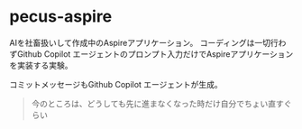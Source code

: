 # pecus-aspire

AIを社畜扱いして作成中のAspireアプリケーション。
コーディングは一切行わずGithub Copilot エージェントのプロンプト入力だけでAspireアプリケーションを実装する実験。

コミットメッセージもGithub Copilot エージェントが生成。

> 今のところは、どうしても先に進まなくなった時だけ自分でちょい直すぐらい

